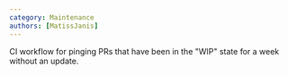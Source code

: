 ```yaml
---
category: Maintenance
authors: [MatissJanis]
---
```


CI workflow for pinging PRs that have been in the "WIP" state for a week without an update.

